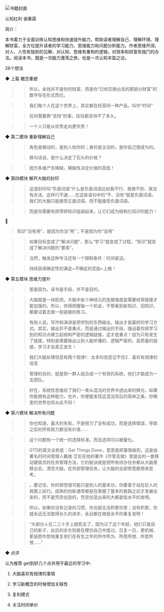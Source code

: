 <img src="https://wfqqreader-1252317822.image.myqcloud.com/cover/790/26261790/t6_26261790.jpg" alt="书籍封面" class="wr_bookCover_img">

认知红利
谢春霖

简介：

本书着力于全面训练认知思维和快速提升脑力，帮助读者理解自己、理解环境、理解财富，全方位提升读者的学习能力、思维能力和问题分析能力。作者思维开阔，对人、人性有独到的见解，对认知、思维有重构的逻辑，对效率和财富有独门的办法。阅读本书，既是一次脑力激荡之旅，也是一次认知丰盈之访。

26个想法

◆ 上篇 概念重塑

>> 所以，金钱并不是你的财富，而是你“已经交换出去的那部分财富”的数字存在形式而已。

>> 我们每个人在这个世界上，其实都在经营同一种产品，叫作“时间”

>> 任何需要靠“坚持”的事，往往都坚持不了多久。

>> 一个人只能从优秀走向更优秀！

◆ 第二模块 重新理解自己

>> 角色是被动的，是别人给你的；身份是主动的，是你自己想成为的。

>> 换句话说，是什么决定了石头的价格？

>> 因为多维产生稀缺，稀缺性决定价值的高低！

◆ 第四模块 解开大脑的封印

>> 这道封印叫“负面词语”什么是负面词语比如我不行、我做不到、我没有办法、这样行不通……在这些语句中的“不、没有”就是负面词语。我们的大脑只能接受正面词语，而不能接受负面词语。

>> 而是你需要有把零碎知识组装起来，让它们成为结构化知识的能力！

🖖
>知识“没有用”，是因为你没“用”；不是因为你“没用”

>> 如果目标变成了“解决问题”，那么“学习”就变成了过程，“知识”就变成了解决问题的“要素”。

>> 当然，触发这种专注还有一个限制条件：时间紧迫。

>> 持续获得确定性的满足+不确定的奖励=上瘾！

◆ 第五模块 思维力提升

>> 那是因为，读书是手段，并不是目的。

>> 大脑就是一块肌肉，大脑中各个神经元的连接强度是需要经常链接才能加强的，所以，你得把握每一个机会，不管看到新知识、旧知识，都要试着去做一些链接的练习。

>> 有些人说，写作和演讲是把学到的东西输出，输出才是最好的学习方式。其实，输出并不是重点，而是通过输出的手段，强迫着你把学习到的知识点建立起结构严密的逻辑链接，这才是重点！因为只有发生了链接，特别是需要输出让别人能听懂的、逻辑严密的、高质量的链接，学习才会真正发生！

>> 我们大脑处理信息有两个规律1．太多的信息记不住2．喜欢有规律的信息

>> 管理的目的，就是把一群人组合成一个有效的系统，他们才能成为一支团队。

>> 好在，系统性思维给了我们一束从混沌的世界中透出来的微光，如果你能拥有这种能力，也许，你便能发现这混沌背后的简单之美，你眼里的世界也将从此不同！

◆ 第六模块 解决所有问题

>> 你也知道，最大的失败，不是努力了没有成功，而是选择错误，导致之后的所有努力都没有价值……

>> 这个问题有一个统一的选择标准，而且选项可以被量化。

>> GTD的英文全称是：Get Things Done，意思是把事情做完。这是由著名的时间管理人戴维·艾伦在他的著作《尽管去做》里提出的一套移动硬盘式的任务管理方法，它的秘诀就是把所有待办任务都从大脑里移出去，清空大脑，在外部管理任务，让大脑的全部带宽都用来思考。

>> 。要记住，你的顿悟很可能只是别人的基本功，你要善于站在巨人的肩膀上前行。成熟的创新通常都是在掌握了基本的套路之后才发展出来的，而不是凭空创造的，凭空创造出来的大都是低水平的发明。

>> 所以，如果你没有记录的习惯，你也就无法积累优势；没有积累，你就永远无法取得长久的进步，永远都在做低水平的重复发明！

>> “大部分人在二三十岁上就死去了，因为过了这个年龄，他们只是自己的影子，此后的余生则是在模仿自己中度过。日复一日，更机械、更装腔作势地重复他们在有生之年的所作所为、所思所想、所爱所恨……”

◆ 点评

认为推荐
get到好几个点并用于最近的学习中:

1) 大脑喜欢有规律的事情

2) 学习新概念的时候增加关联性

3) 复利模式

4) 关注时间单价